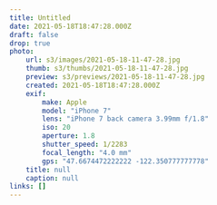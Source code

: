```yaml
---
title: Untitled
date: 2021-05-18T18:47:28.000Z
draft: false
drop: true
photo:
    url: s3/images/2021-05-18-11-47-28.jpg
    thumb: s3/thumbs/2021-05-18-11-47-28.jpg
    preview: s3/previews/2021-05-18-11-47-28.jpg
    created: 2021-05-18T18:47:28.000Z
    exif:
        make: Apple
        model: "iPhone 7"
        lens: "iPhone 7 back camera 3.99mm f/1.8"
        iso: 20
        aperture: 1.8
        shutter_speed: 1/2283
        focal_length: "4.0 mm"
        gps: "47.6674472222222 -122.350777777778"
    title: null
    caption: null
links: []
---
```

